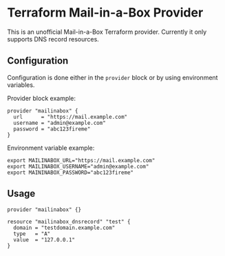 Terraform Mail-in-a-Box Provider
================================

This is an unofficial Mail-in-a-Box Terraform provider. Currently it only supports DNS record resources.

Configuration
-------------

Configuration is done either in the `provider` block or by using environment variables.

Provider block example:

```hcl
provider "mailinabox" {
  url      = "https://mail.example.com"
  username = "admin@example.com"
  password = "abc123fireme"
}
```

Environment variable example:

```shell
export MAILINABOX_URL="https://mail.example.com"
export MAILINABOX_USERNAME="admin@example.com"
export MAININABOX_PASSWORD="abc123fireme"
```

Usage
-----

```hcl
provider "mailinabox" {}

resource "mailinabox_dnsrecord" "test" {
  domain = "testdomain.example.com"
  type   = "A"
  value  = "127.0.0.1"
}
```
